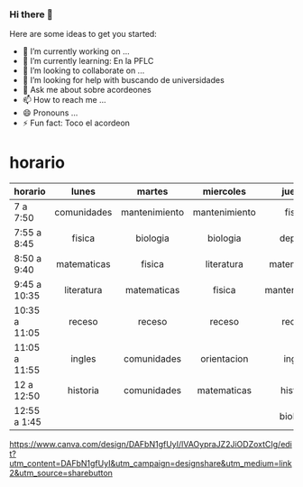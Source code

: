 ### Hi there 👋



Here are some ideas to get you started:

- 🔭 I’m currently working on ...
- 🌱 I’m currently learning: En la PFLC
- 👯 I’m looking to collaborate on ...
- 🤔 I’m looking for help with buscando de universidades
- 💬 Ask me about sobre acordeones
- 📫 How to reach me ...
- 😄 Pronouns ...
- ⚡ Fun fact: Toco el acordeon



# horario


| horario       |    lunes    |     martes    |   miercoles   |     jueves    |    viernes    |
|---------------|:-----------:|:-------------:|:-------------:|:-------------:|:-------------:|
| 7 a 7:50      | comunidades | mantenimiento | mantenimiento |     fisica    | mantenimiento |
| 7:55 a 8:45   |    fisica   |    biologia   |    biologia   |    deporte    |    biologia   |
| 8:50 a 9:40   | matematicas |     fisica    |   literatura  |  matematicas  |  matematicas  |
| 9:45 a 10:35  |  literatura |  matematicas  |     fisica    | mantenimiento |     fisica    |
| 10:35 a 11:05 |    receso   |     receso    |     receso    |     receso    |     receso    |
| 11:05 a 11:55 |    ingles   |  comunidades  |  orientacion  |     ingles    |    historia   |
| 12 a 12:50    |   historia  |  comunidades  |  matematicas  |    historia   |   literatura  |
| 12:55 a 1:45  |             |               |               |    biologia   |     ingles    |



https://www.canva.com/design/DAFbN1gfUyI/lVAOypraJZ2JiODZoxtCIg/edit?utm_content=DAFbN1gfUyI&utm_campaign=designshare&utm_medium=link2&utm_source=sharebutton
